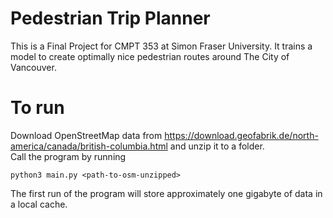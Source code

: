 # Pedestrian Trip Planner
This is a Final Project for CMPT 353 at Simon Fraser University. It trains a model to create optimally nice pedestrian routes around The City of Vancouver.

# To run
Download OpenStreetMap data from
https://download.geofabrik.de/north-america/canada/british-columbia.html 
and unzip it to a folder.\
Call the program by running
```console 
python3 main.py <path-to-osm-unzipped>
```
The first run of the program will store approximately one gigabyte of data in a local cache.
